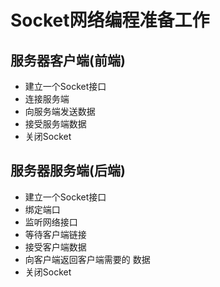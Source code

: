 # Socket网络编程准备工作

## 服务器客户端(前端)

- 建立一个Socket接口
- 连接服务端
- 向服务端发送数据
- 接受服务端数据
- 关闭Socket



## 服务器服务端(后端)

- 建立一个Socket接口
- 绑定端口
- 监听网络接口
- 等待客户端链接
- 接受客户端数据
- 向客户端返回客户端需要的 数据
- 关闭Socket

